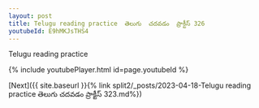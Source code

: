 ```yaml
---
layout: post
title: Telugu reading practice  తెలుగు  చదవడం  ప్రాక్టీస్ 326
youtubeId: E9hMKJsTHS4
---
```

 
 
Telugu reading practice
 
 
 
 
 


{% include youtubePlayer.html id=page.youtubeId %}
 
[Next]({{ site.baseurl }}{% link  split2/_posts/2023-04-18-Telugu reading practice  తెలుగు  చదవడం  ప్రాక్టీస్ 323.md%})
 
